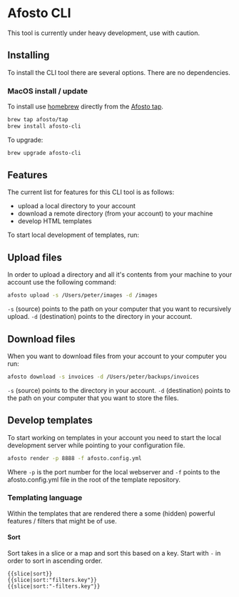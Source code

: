 # Afosto CLI

This tool is currently under heavy development, use with caution.

## Installing

To install the CLI tool there are several options. There are no dependencies.

### MacOS install / update

To install use [homebrew](https://brew.sh) directly from the [Afosto tap](https://github.com/afosto/homebrew-tap).

```bash
brew tap afosto/tap
brew install afosto-cli
```

To upgrade:

```bash
brew upgrade afosto-cli
```

## Features

The current list for features for this CLI tool is as follows:

- upload a local directory to your account
- download a remote directory (from your account) to your machine
- develop HTML templates 

To start local development of templates, run: 

## Upload files

In order to upload a directory and all it's contents from your machine to your account use the following command:
```bash
afosto upload -s /Users/peter/images -d /images
```
`-s` (source) points to the path on your computer that you want to recursively upload. `-d` (destination) points to the directory in your account.

## Download files

When you want to download files from your account to your computer you run:

```bash
afosto download -s invoices -d /Users/peter/backups/invoices
```

`-s` (source) points to the directory in your account. `-d` (destination) points to the path on your computer that you want to store the files.


## Develop templates

To start working on templates in your account you need to start the local development server while pointing to your configuration file. 

```bash
afosto render -p 8888 -f afosto.config.yml
```

Where `-p` is the port number for the local webserver and `-f` points to the afosto.config.yml file in the root of the template repository.

### Templating language

Within the templates that are rendered there a some (hidden) powerful features / filters that might be of use. 

#### Sort

Sort takes in a slice or a map and sort this based on a key. Start with `-` in order to sort in ascending order.
```
{{slice|sort}}
{{slice|sort:"filters.key"}}
{{slice|sort:"-filters.key"}}
``` 

 
 